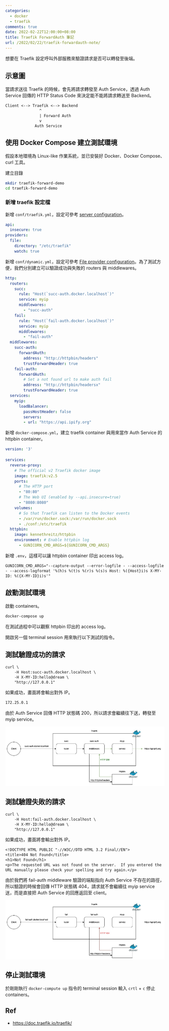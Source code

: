 ```yaml
---
categories:
  - docker
  - traefik
comments: true
date: 2022-02-22T12:00:00+08:00
title: Traefik ForwardAuth 筆記
url: /2022/02/22/traefik-forwardauth-note/
---
```


想要在 Traefik 設定呼叫外部服務來驗證請求是否可以轉發至後端。

## 示意圖

當請求送往 Traefik 的時候，會先將請求轉發至 Auth Service，透過 Auth Service 回傳的 HTTP Status Code 來決定能不能將請求轉送至 Backend。

```
Client <--> Traefik <--> Backend
               ^
               | Forward Auth
               v
             Auth Service
```

## 使用 Docker Compose 建立測試環境

假設本地環境為 Linux-like 作業系統，並已安裝好 Docker、Docker Compose、curl 工具。

建立目錄
 
```bash
mkdir traefik-forward-demo
cd traefik-forward-demo
```

### 新增 traefik 設定檔

新增 `conf/traefik.yml`，設定可參考 [server configuration](https://doc.traefik.io/traefik/reference/static-configuration/file/)。

```yaml
api:
  insecure: true
providers:
  file:
    directory: "/etc/traefik"
    watch: true
```

新增 `conf/dynamic.yml`，設定可參考 [File provider configuration](https://doc.traefik.io/traefik/providers/file/)。為了測試方便，我們分別建立可以驗證成功與失敗的 routers 與 middlewares。

```yaml
http:
  routers:
    succ:
      rule: "Host(`succ-auth.docker.localhost`)"
      service: myip
      middlewares:
        - "succ-auth"
    fail:
      rule: "Host(`fail-auth.docker.localhost`)"
      service: myip
      middlewares:
        - "fail-auth"
  middlewares:
    succ-auth:
      forwardAuth:
        address: "http://httpbin/headers"
        trustForwardHeader: true
    fail-auth:
      forwardAuth:
        # Set a not found url to make auth fail
        address: "http://httpbin/headersx"
        trustForwardHeader: true
  services:
    myip:
      loadBalancer:
        passHostHeader: false
        servers:
        - url: "https://api.ipify.org"
```

新增 `docker-compose.yml`，建立 traefik container 與用來當作 Auth Service 的 httpbin container。

```yaml
version: '3'

services:
  reverse-proxy:
    # The official v2 Traefik docker image
    image: traefik:v2.5
    ports:
      # The HTTP port
      - "80:80"
      # The Web UI (enabled by --api.insecure=true)
      - "8080:8080"
    volumes:
      # So that Traefik can listen to the Docker events
      - /var/run/docker.sock:/var/run/docker.sock
      - ./conf:/etc/traefik
  httpbin:
    image: kennethreitz/httpbin
    environment: # Enable httpbin log
      - GUNICORN_CMD_ARGS=${GUNICORN_CMD_ARGS}
```

新增 `.env`，這樣可以讓 httpbin container 印出 access log。

```
GUNICORN_CMD_ARGS="--capture-output --error-logfile - --access-logfile - --access-logformat '%(h)s %(t)s %(r)s %(s)s Host: %({Host}i)s X-MY-ID: %({X-MY-ID}i)s'"
```

## 啟動測試環境

啟動 containers。

```bash
docker-compose up
```

在測試過程中可以觀察 httpbin 印出的 access log。

開啟另一個 terminal session 用來執行以下測試的指令。

## 測試驗證成功的請求

```
curl \
    -H Host:succ-auth.docker.localhost \
    -H X-MY-ID:hello@dream \
    "http://127.0.0.1"
```

如果成功，畫面將會輸出對外 IP。

```bash
172.25.0.1
```

由於 Auth Service 回傳 HTTP 狀態碼 200，所以請求會繼續往下送，轉發至 myip service。

![](/images/2022-02-22/traefik-forwardauth-note/001.jpg)

## 測試驗證失敗的請求

```
curl \
    -H Host:fail-auth.docker.localhost \
    -H X-MY-ID:hello@dream \
    "http://127.0.0.1"
```

如果成功，畫面將會輸出對外 IP。

```
<!DOCTYPE HTML PUBLIC "-//W3C//DTD HTML 3.2 Final//EN">
<title>404 Not Found</title>
<h1>Not Found</h1>
<p>The requested URL was not found on the server.  If you entered the URL manually please check your spelling and try again.</p>
```

由於我們將 fail-auth middleware 驗證的端點指向 Auth Service 不存在的路徑，所以驗證的時候會回傳 HTTP 狀態碼 404，請求就不會繼續往 myip service 送，而是直接把 Auth Service 的回應返回至 client。

![](/images/2022-02-22/traefik-forwardauth-note/002.jpg)

## 停止測試環境

於剛剛執行 `docker-compute up` 指令的 terminal session 輸入 `crtl` + `c` 停止 containers。

## Ref

- https://doc.traefik.io/traefik/
